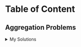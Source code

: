 # Table of Content
## Aggregation Problems 


<details>
<summary> My Solutions </summary>
<br>

  
* 5'th Highest Marks 
* Solution [here](https://github.com/Haazem/interviewbit/blob/main/SQL%20Programming/Aggregation/5'th%20Highest%20Marks.sql)
  
* Big Salary 
* Solution [here](https://github.com/Haazem/interviewbit/blob/main/SQL%20Programming/Aggregation/Big%20Salary.sql)

* Class Average 
* Solution [here](https://github.com/Haazem/interviewbit/blob/main/SQL%20Programming/Aggregation/Class%20Average.sql)

* Distance Maximizer
* Solution [here](https://github.com/Haazem/interviewbit/blob/main/SQL%20Programming/Aggregation/Distance%20Maximizer.sql)
  
* Euclid's Distance
* Solution [here](https://github.com/Haazem/interviewbit/blob/main/SQL%20Programming/Aggregation/Euclid's%20Distance.sql)
  
* Famous Books
* Solution [here](https://github.com/Haazem/interviewbit/blob/main/SQL%20Programming/Aggregation/Famous%20Books.sql)
  
* Firefighter's Average
* Solution [here](https://github.com/Haazem/interviewbit/blob/main/SQL%20Programming/Aggregation/Firefighter's%20Average.sql)
  
* Firefighter's Sum
* Solution [here](https://github.com/Haazem/interviewbit/blob/main/SQL%20Programming/Aggregation/Firefighter's%20Sum.sql)

* Job Offer
* Solution [here](https://github.com/Haazem/interviewbit/blob/main/SQL%20Programming/Aggregation/Job%20Offer.sql)

* Largest Difference
* Solution [here](https://github.com/Haazem/interviewbit/blob/main/SQL%20Programming/Aggregation/Largest%20Difference.sql)

* NULL sorting
* Solution [here](https://github.com/Haazem/interviewbit/blob/main/SQL%20Programming/Aggregation/NULL%20sorting.sql)

</details>


